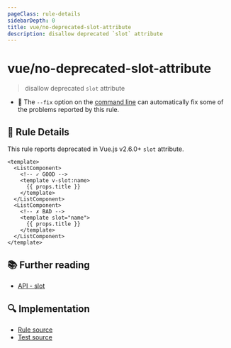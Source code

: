 ```yaml
---
pageClass: rule-details
sidebarDepth: 0
title: vue/no-deprecated-slot-attribute
description: disallow deprecated `slot` attribute
---
```

# vue/no-deprecated-slot-attribute
> disallow deprecated `slot` attribute

- :wrench: The `--fix` option on the [command line](https://eslint.org/docs/user-guide/command-line-interface#fixing-problems) can automatically fix some of the problems reported by this rule.

## :book: Rule Details

This rule reports deprecated in Vue.js v2.6.0+ `slot` attribute.

<eslint-code-block fix :rules="{'vue/no-deprecated-slot-attribute': ['error']}">

```vue
<template>
  <ListComponent>
    <!-- ✓ GOOD -->
    <template v-slot:name>
      {{ props.title }}
    </template>
  </ListComponent>
  <ListComponent>
    <!-- ✗ BAD -->
    <template slot="name">
      {{ props.title }}
    </template>
  </ListComponent>
</template>
```

</eslint-code-block>

## :books: Further reading

- [API - slot](https://vuejs.org/v2/api/#slot-deprecated)

## :mag: Implementation

- [Rule source](https://github.com/vuejs/eslint-plugin-vue/blob/master/lib/rules/no-deprecated-slot-attribute.js)
- [Test source](https://github.com/vuejs/eslint-plugin-vue/blob/master/tests/lib/rules/no-deprecated-slot-attribute.js)
